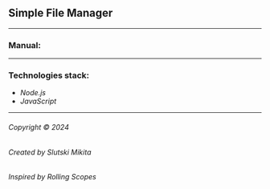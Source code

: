 ## Simple File Manager  
___   
### Manual:  
___  
### Technologies stack:  
- _Node.js_  
- _JavaScript_  

___   

###### Copyright © 2024 
###### Created by Slutski Mikita  
###### Inspired by Rolling Scopes
